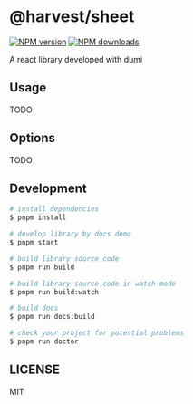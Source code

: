 # @harvest/sheet

[![NPM version](https://img.shields.io/npm/v/@harvest/sheet.svg?style=flat)](https://npmjs.org/package/@harvest/sheet)
[![NPM downloads](http://img.shields.io/npm/dm/@harvest/sheet.svg?style=flat)](https://npmjs.org/package/@harvest/sheet)

A react library developed with dumi

## Usage

TODO

## Options

TODO

## Development

```bash
# install dependencies
$ pnpm install

# develop library by docs demo
$ pnpm start

# build library source code
$ pnpm run build

# build library source code in watch mode
$ pnpm run build:watch

# build docs
$ pnpm run docs:build

# check your project for potential problems
$ pnpm run doctor
```

## LICENSE

MIT
